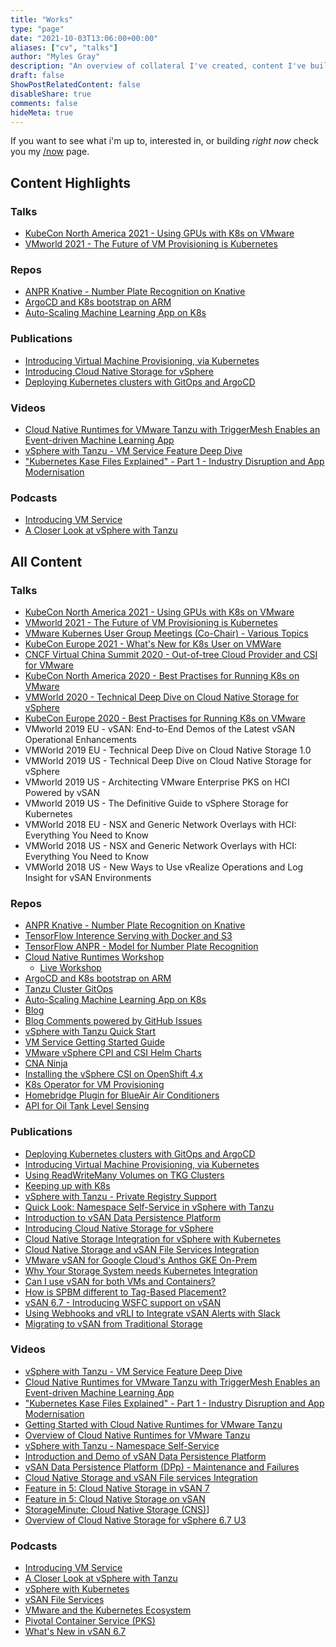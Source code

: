 ```yaml
---
title: "Works"
type: "page"
date: "2021-10-03T13:06:00+00:00"
aliases: ["cv", "talks"]
author: "Myles Gray"
description: "An overview of collateral I've created, content I've built and presentations I've done."
draft: false
ShowPostRelatedContent: false
disableShare: true
comments: false
hideMeta: true
---
```


If you want to see what i'm up to, interested in, or building _right now_ check you my [/now](/now) page.

## Content Highlights

### Talks

* [KubeCon North America 2021 - Using GPUs with K8s on VMware](https://youtu.be/_NYjvz92O58?list=PLj6h78yzYM2Nd1U4RMhv7v88fdiFqeYAP&t=303)
* [VMworld 2021 - The Future of VM Provisioning is Kubernetes](https://www.vmware.com/vmworld/en/video-library/video-landing.html?sessionid=1620916120137001sGMu)

### Repos

* [ANPR Knative - Number Plate Recognition on Knative](https://github.com/mylesagray/anpr-knative)
* [ArgoCD and K8s bootstrap on ARM](https://github.com/mylesagray/home-cluster-gitops)
* [Auto-Scaling Machine Learning App on K8s](https://github.com/mylesagray/a-new-hope-app)

### Publications

* [Introducing Virtual Machine Provisioning, via Kubernetes](https://core.vmware.com/blog/introducing-virtual-machine-provisioning-kubernetes-vm-service)
* [Introducing Cloud Native Storage for vSphere](https://blogs.vmware.com/virtualblocks/2019/08/14/introducing-cloud-native-storage-for-vsphere/)
* [Deploying Kubernetes clusters with GitOps and ArgoCD](https://core.vmware.com/blog/deploying-kubernetes-clusters-gitops-and-argocd)

### Videos

* [Cloud Native Runtimes for VMware Tanzu with TriggerMesh Enables an Event-driven Machine Learning App](https://www.youtube.com/watch?v=3rD-O_DyHOs)
* [vSphere with Tanzu - VM Service Feature Deep Dive](https://www.youtube.com/watch?v=qmtsNjjfe8w)
* ["Kubernetes Kase Files Explained" - Part 1 - Industry Disruption and App Modernisation](https://www.youtube.com/watch?v=52srvNbIbxY)

### Podcasts

* [Introducing VM Service](https://open.spotify.com/episode/2oe71m6512x1TWNFRTp8hR?si=mk0y2C-YS9SihakqQ9_4bw)
* [A Closer Look at vSphere with Tanzu](https://open.spotify.com/episode/7q89CfdmkkDUgzLq9rdcgX?si=8c4af8cfb6bb4d05)

## All Content

### Talks

* [KubeCon North America 2021 - Using GPUs with K8s on VMware](https://www.youtube.com/watch?v=_NYjvz92O58&list=PLj6h78yzYM2Nd1U4RMhv7v88fdiFqeYAP&index=110)
* [VMworld 2021 - The Future of VM Provisioning is Kubernetes](https://www.vmware.com/vmworld/en/video-library/video-landing.html?sessionid=1620916120137001sGMu)
* [VMware Kubernes User Group Meetings (Co-Chair) - Various Topics](https://www.youtube.com/watch?v=C5n2pwW88M0&list=PLLQ5bXz-ZHKWQ5aKrO1eWD_tW-3dhb6jU)
* [KubeCon Europe 2021 - What's New for K8s User on VMWare](https://www.youtube.com/watch?v=O9v0G5VXHZw)
* [CNCF Virtual China Summit 2020 - Out-of-tree Cloud Provider and CSI for VMware](https://www.youtube.com/watch?v=q21PDsdR2HA)
* [KubeCon North America 2020 - Best Practises for Running K8s on VMware](https://www.youtube.com/watch?v=fAXNCNqPW1s)
* [VMWorld 2020 - Technical Deep Dive on Cloud Native Storage for vSphere](https://www.vmware.com/vmworld/en/video-library/video-landing.html?sessionid=1589461989051001PNQJ)
* [KubeCon Europe 2020 - Best Practises for Running K8s on VMware](https://www.youtube.com/watch?v=VJ5FK-QrtHY)
* VMworld 2019 EU - vSAN: End-to-End Demos of the Latest vSAN Operational Enhancements
* VMWorld 2019 EU - Technical Deep Dive on Cloud Native Storage 1.0
* VMWorld 2019 US - Technical Deep Dive on Cloud Native Storage for vSphere
* VMworld 2019 US - Architecting VMware Enterprise PKS on HCI Powered by vSAN
* VMworld 2019 US - The Definitive Guide to vSphere Storage for Kubernetes
* VMWorld 2018 EU - NSX and Generic Network Overlays with HCI: Everything You Need to Know
* VMWorld 2018 US - NSX and Generic Network Overlays with HCI: Everything You Need to Know
* VMWorld 2018 US - New Ways to Use vRealize Operations and Log Insight for vSAN Environments

### Repos

* [ANPR Knative - Number Plate Recognition on Knative](https://github.com/mylesagray/anpr-knative)
* [TensorFlow Interence Serving with Docker and S3](https://github.com/mylesagray/docker-tensorflow-s3)
* [TensorFlow ANPR - Model for Number Plate Recognition](https://github.com/mylesagray/tensorflow-anpr)
* [Cloud Native Runtimes Workshop](https://github.com/mylesagray/tanzu-cloudnativeruntimes-eventing-workshop)
  * [Live Workshop](https://tanzu.vmware.com/developer/get-workshop/lab-cnr-eventing)
* [ArgoCD and K8s bootstrap on ARM](https://github.com/mylesagray/home-cluster-gitops)
* [Tanzu Cluster GitOps](https://github.com/mylesagray/tanzu-cluster-gitops)
* [Auto-Scaling Machine Learning App on K8s](https://github.com/mylesagray/a-new-hope-app)
* [Blog](https://github.com/mylesagray/blog)
* [Blog Comments powered by GitHub Issues](https://github.com/mylesagray/blog-comments/issues)
* [vSphere with Tanzu Quick Start](https://github.com/vsphere-tmm/vsphere-with-tanzu-quick-start)
* [VM Service Getting Started Guide](https://github.com/vsphere-tmm/vm-service-quick-start)
* [VMware vSphere CPI and CSI Helm Charts](https://github.com/vsphere-tmm/helm-charts)
* [CNA Ninja](https://github.com/mylesagray/cna-ninja)
* [Installing the vSphere CSI on OpenShift 4.x](https://github.com/vsphere-tmm/ocp-vsphere-csi)
* [K8s Operator for VM Provisioning](https://github.com/mylesagray/vspherecompute-operator)
* [Homebridge Plugin for BlueAir Air Conditioners](https://github.com/mylesagray/homebridge-blueair)
* [API for Oil Tank Level Sensing](https://github.com/mylesagray/boilerjuice-tank-api)

### Publications

* [Deploying Kubernetes clusters with GitOps and ArgoCD](https://core.vmware.com/blog/deploying-kubernetes-clusters-gitops-and-argocd)
* [Introducing Virtual Machine Provisioning, via Kubernetes](https://core.vmware.com/blog/introducing-virtual-machine-provisioning-kubernetes-vm-service)
* [Using ReadWriteMany Volumes on TKG Clusters](https://core.vmware.com/blog/using-readwritemany-volumes-tkg-clusters)
* [Keeping up with K8s](https://core.vmware.com/blog/keeping-k8s)
* [vSphere with Tanzu - Private Registry Support](https://core.vmware.com/blog/vsphere-tanzu-private-registry-support)
* [Quick Look: Namespace Self-Service in vSphere with Tanzu](https://core.vmware.com/blog/quick-look-namespace-self-service-vsphere-tanzu)
* [Introduction to vSAN Data Persistence Platform](https://blogs.vmware.com/virtualblocks/2021/02/04/introduction-vsan-data-persistence-platform/)
* [Introducing Cloud Native Storage for vSphere](https://blogs.vmware.com/virtualblocks/2019/08/14/introducing-cloud-native-storage-for-vsphere/)
* [Cloud Native Storage Integration for vSphere with Kubernetes](https://blogs.vmware.com/virtualblocks/2020/04/20/cloud-native-storage-integration-for-vsphere-with-kubernetes/)
* [Cloud Native Storage and vSAN File Services Integration](https://blogs.vmware.com/virtualblocks/2020/03/12/cloud-native-storage-and-vsan-file-services-integration/)
* [VMware vSAN for Google Cloud's Anthos GKE On-Prem](https://blogs.vmware.com/virtualblocks/2019/08/08/vmware-vsan-for-google-clouds-anthos-gke-on-prem/)
* [Why Your Storage System needs Kubernetes Integration](https://blogs.vmware.com/virtualblocks/2019/01/29/why-your-storage-system-needs-kubernetes-integration/)
* [Can I use vSAN for both VMs and Containers?](https://blogs.vmware.com/virtualblocks/2019/01/21/can-i-use-vsan-for-both-vms-and-containers/)
* [How is SPBM different to Tag-Based Placement?](https://blogs.vmware.com/virtualblocks/2018/07/19/how-is-spbm-different-to-tag-based-placement/)
* [vSAN 6.7 - Introducing WSFC support on vSAN](https://blogs.vmware.com/virtualblocks/2018/04/18/vsan-6-7-introducing-wsfc-support-vsan/)
* [Using Webhooks and vRLI to Integrate vSAN Alerts with Slack](https://blogs.vmware.com/virtualblocks/2018/06/21/using-webhooks-and-vrli-to-integrate-vsan-alerts-with-slack/)
* [Migrating to vSAN from Traditional Storage](https://core.vmware.com/resource/migrating-vsan)

### Videos

* [vSphere with Tanzu - VM Service Feature Deep Dive](https://www.youtube.com/watch?v=qmtsNjjfe8w)
* [Cloud Native Runtimes for VMware Tanzu with TriggerMesh Enables an Event-driven Machine Learning App](https://www.youtube.com/watch?v=3rD-O_DyHOs)
* ["Kubernetes Kase Files Explained" - Part 1 - Industry Disruption and App Modernisation](https://www.youtube.com/watch?v=52srvNbIbxY)
* [Getting Started with Cloud Native Runtimes for VMware Tanzu](https://www.youtube.com/watch?v=ieELpocz3-I)
* [Overview of Cloud Native Runtimes for VMware Tanzu](https://www.youtube.com/watch?v=jAZeDkMAUxM)
* [vSphere with Tanzu - Namespace Self-Service](https://www.youtube.com/watch?v=W7fYdlQdjaA)
* [Introduction and Demo of vSAN Data Persistence Platform](https://www.youtube.com/watch?v=QHY9nbPJltw)
* [vSAN Data Persistence Platform (DPp) - Maintenance and Failures](https://www.youtube.com/watch?v=4UOt737i4RA)
* [Cloud Native Storage and vSAN File services Integration](https://www.youtube.com/watch?v=GUtG-4urGFA)
* [Feature in 5: Cloud Native Storage in vSAN 7](https://www.youtube.com/watch?v=meijpNsgo_A)
* [Feature in 5: Cloud Native Storage on vSAN](https://www.youtube.com/watch?v=BidrY0jUHBQ)
* [StorageMinute: Cloud Native Storage (CNS)](https://www.youtube.com/watch?v=SYqaLeF3_qQ)]
* [Overview of Cloud Native Storage for vSphere 6.7 U3](https://www.youtube.com/watch?v=CZUBuWCgeDQ)

### Podcasts

* [Introducing VM Service](https://open.spotify.com/episode/2oe71m6512x1TWNFRTp8hR?si=mk0y2C-YS9SihakqQ9_4bw)
* [A Closer Look at vSphere with Tanzu](https://open.spotify.com/episode/7q89CfdmkkDUgzLq9rdcgX?si=8c4af8cfb6bb4d05)
* [vSphere with Kubernetes](https://open.spotify.com/episode/0EAtTT8TnD2VPrvWIs6a7A?si=WSLdIFxDTQy3FNsgQDxv9Q)
* [vSAN File Services](https://open.spotify.com/episode/40sdvJ3SWLf8Yhk9L565Vg?si=9d23937575c74c04)
* [VMware and the Kubernetes Ecosystem](https://open.spotify.com/episode/4cf8VBaKMTWMfrjDkCGds1?si=VCTpiP-pQYmBLsGl33dLog)
* [Pivotal Container Service (PKS)](https://www.vspeakingpodcast.com/e/pivotal-container-service-pks/)
* [What's New in vSAN 6.7](https://www.vspeakingpodcast.com/e/whats-new-in-vsan-67/)
